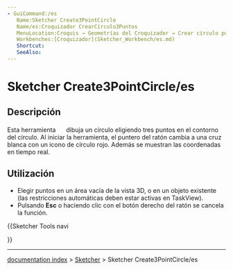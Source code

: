 ```yaml
---
- GuiCommand:/es
   Name:Sketcher Create3PointCircle
   Name/es:Croquizador CrearCírculo3Puntos
   MenuLocation:Croquis → Geometrías del Croquizador → Crear círculo por tres puntos
   Workbenches:[Croquizador](Sketcher_Workbench/es.md)
   Shortcut:
   SeeAlso:
---
```


# Sketcher Create3PointCircle/es

## Descripción

Esta herramienta <img alt="" src=images/Sketcher_Create3PointCircle.svg  style="width:16px;"> dibuja un círculo eligiendo tres puntos en el contorno del círculo. Al iniciar la herramienta, el puntero del ratón cambia a una cruz blanca con un icono de círculo rojo. Además se muestran las coordenadas en tiempo real.

## Utilización

-   Elegir puntos en un área vacía de la vista 3D, o en un objeto existente (las restricciones automáticas deben estar activas en TaskView).
-   Pulsando **Esc** o haciendo clic con el botón derecho del ratón se cancela la función.





{{Sketcher Tools navi

}}

---
[documentation index](../README.md) > [Sketcher](Sketcher_Workbench.md) > Sketcher Create3PointCircle/es
